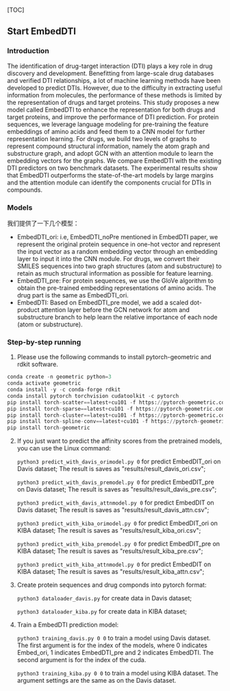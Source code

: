 [TOC]

## Start EmbedDTI

### Introduction

The identification of drug-target interaction (DTI) plays a key role in drug discovery and development. Benefitting from large-scale drug databases and verified DTI relationships, a lot of machine learning methods have been developed to predict DTIs. However, due to the difficulty in extracting useful information from molecules, the performance of these methods is limited by the representation of drugs and target proteins. 
This study proposes a new model called EmbedDTI to enhance the representation for both drugs and target proteins, and improve the performance of DTI prediction. For protein sequences, we leverage language modeling for pre-training the feature embeddings of amino acids and feed them to a CNN model for further representation learning. For drugs, we build two levels of graphs to represent compound structural information, namely the atom graph and substructure graph, and adopt GCN with an attention module to learn the embedding vectors for the graphs. We compare EmbedDTI with the existing DTI predictors on two benchmark datasets. The experimental results show that EmbedDTI outperforms the state-of-the-art models by large margins and the attention module can identify the components crucial for DTIs in compounds.

### Models

我们提供了一下几个模型：

* EmbedDTI_ori:  i.e, EmbedDTI_noPre mentioned in EmbedDTI paper, we represent the original protein sequence in one-hot vector and represent the input vector as a random embedding vector through an embedding layer to input it into the CNN module. For drugs, we convert their SMILES sequences into two graph structures (atom and substructure) to retain as much structural information as possible for feature learning. 
* EmbedDTI_pre: For protein sequences, we use the GloVe algorithm to obtain the pre-trained embedding representations of amino acids. The drug part is the same as EmbedDTI_ori.
* EmbedDTI: Based on EmbedDTI_pre model, we add a scaled dot-product attention layer before the GCN network for atom and substructure branch to help learn the relative importance of each node (atom or substructure).

### Step-by-step running

1. Please  use the following commands to install pytorch-geometric and rdkit software.

```python
conda create -n geometric python=3
conda activate geometric
conda install -y -c conda-forge rdkit
conda install pytorch torchvision cudatoolkit -c pytorch
pip install torch-scatter==latest+cu101 -f https://pytorch-geometric.com/whl/torch-1.4.0.html
pip install torch-sparse==latest+cu101 -f https://pytorch-geometric.com/whl/torch-1.4.0.html
pip install torch-cluster==latest+cu101 -f https://pytorch-geometric.com/whl/torch-1.4.0.html
pip install torch-spline-conv==latest+cu101 -f https://pytorch-geometric.com/whl/torch-1.4.0.html
pip install torch-geometric
```

2. If you just want to predict the affinity scores from the pretrained models, you can use the Linux command:

   `python3 predict_with_davis_orimodel.py 0` for predict EmbedDIT_ori on Davis dataset; The result is saves as "results/result_davis_ori.csv";

   `python3 predict_with_davis_premodel.py 0` for predict EmbedDIT_pre on Davis dataset; The result is saves as "results/result_davis_pre.csv";

   `python3 predict_with_davis_attnmodel.py 0` for predict EmbedDIT on Davis dataset; The result is saves as "results/result_davis_attn.csv";

   `python3 predict_with_kiba_orimodel.py 0` for predict EmbedDIT_ori on KIBA dataset; The result is saves as "results/result_kiba_ori.csv";

   `python3 predict_with_kiba_premodel.py 0` for predict EmbedDIT_pre on KIBA dataset; The result is saves as "results/result_kiba_pre.csv";

   `python3 predict_with_kiba_attnmodel.py 0` for predict EmbedDIT on KIBA dataset; The result is saves as "results/result_kiba_attn.csv";

3. Create protein sequences and drug componds into pytorch format:

   `python3 dataloader_davis.py` for create data in Davis dataset;

   `python3 dataloader_kiba.py` for create data in KIBA dataset;

4. Train a EmbedDTI prediction model:

   `python3 training_davis.py 0 0`  to train a model using Davis dataset. The first argument is for the index of the models, where 0 indicates Embed_ori, 1 indicates EmbedDTI_pre and 2 indicates EmbedDTI. The second argument is for the index of the cuda. 

   `python3 training_kiba.py 0 0`  to train a model using KIBA dataset. The argument settings are the same as on the Davis dataset.

